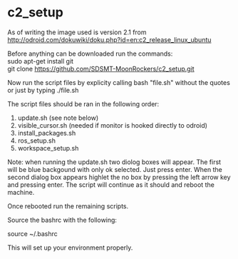 # c2_setup
As of writing the image used is version 2.1 from http://odroid.com/dokuwiki/doku.php?id=en:c2_release_linux_ubuntu

Before anything can be downloaded run the commands: <br /> 
sudo apt-get install git <br />
git clone https://github.com/SDSMT-MoonRockers/c2_setup.git <br />

Now run the script files by explicity calling bash "file.sh" without the quotes or just by typing ./file.sh

The script files should be ran in the following order: <br />
1. update.sh (see note below) <br />
2. visible_cursor.sh (needed if monitor is hooked directly to odroid) <br />
3. install_packages.sh <br />
4. ros_setup.sh <br />
5. workspace_setup.sh <br />

Note: when running the update.sh two diolog boxes will appear. The first will be blue backgound with only ok selected. Just press enter. When the second dialog box appears highlet the no box by pressing the left arrow key and pressing enter. The script will continue as it should and reboot the machine.

Once rebooted run the remaining scripts.

Source the bashrc with the following:

source ~/.bashrc

This will set up your environment properly.
